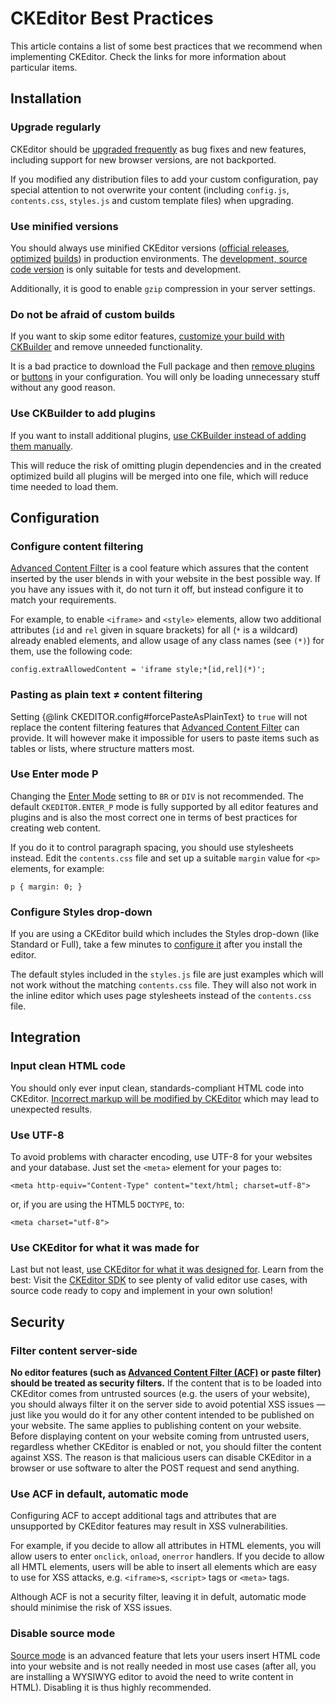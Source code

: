 <!--
Copyright (c) 2003-2017, CKSource - Frederico Knabben. All rights reserved.
For licensing, see LICENSE.md.
-->

# CKEditor Best Practices

This article contains a list of some best practices that we recommend when implementing CKEditor. Check the links for more information about particular items.

## Installation

### Upgrade regularly
CKEditor should be [upgraded frequently](#!/guide/dev_upgrade) as bug fixes and new features, including support for new browser versions, are not backported.

If you modified any distribution files to add your custom configuration, pay special attention to not overwrite your content (including `config.js`, `contents.css`, `styles.js` and custom template files) when upgrading.

### Use minified versions
You should always use minified CKEditor versions ([official releases](https://ckeditor.com/ckeditor-4/download/), [optimized](https://ckeditor.com/cke4/builder) [builds](#!/guide/dev_build)) in production environments. The [development, source code version](#!/guide/dev_source) is only suitable for tests and development.

Additionally, it is good to enable `gzip` compression in your server settings.

### Do not be afraid of custom builds
If you want to skip some editor features, [customize your build with CKBuilder](https://ckeditor.com/cke4/builder) and remove unneeded functionality.

It is a bad practice to download the Full package and then [remove plugins](#!/api/CKEDITOR.config-cfg-removePlugins) or [buttons](#!/api/CKEDITOR.config-cfg-removeButtons) in your configuration. You will only be loading unnecessary stuff without any good reason.

### Use CKBuilder to add plugins
If you want to install additional plugins, [use CKBuilder instead of adding them manually](#!/guide/dev_plugins).

This will reduce the risk of omitting plugin dependencies and in the created optimized build all plugins will be merged into one file, which will reduce time needed to load them.

## Configuration

### Configure content filtering
[Advanced Content Filter](#!/guide/dev_acf) is a cool feature which assures that the content inserted by the user blends in with your website in the best possible way. If you have any issues with it, do not turn it off, but instead configure it to match your requirements.

For example, to enable `<iframe>` and `<style>` elements, allow two additional attributes (`id` and `rel` given in square brackets) for all (`*` is a wildcard) already enabled elements, and allow usage of any class names (see `(*)`) for them, use the following code:

	config.extraAllowedContent = 'iframe style;*[id,rel](*)';

### Pasting as plain text &ne; content filtering
Setting {@link CKEDITOR.config#forcePasteAsPlainText} to `true` will not replace the content filtering features that [Advanced Content Filter](#!/guide/dev_advanced_content_filter) can provide. It will however make it impossible for users to paste items such as tables or lists, where structure matters most.

### Use Enter mode P
Changing the [Enter Mode](#!/api/CKEDITOR.config-cfg-enterMode) setting to `BR` or `DIV` is not recommended. The default `CKEDITOR.ENTER_P` mode is fully supported by all editor features and plugins and is also the most correct one in terms of best practices for creating web content.

If you do it to control paragraph spacing, you should use stylesheets instead. Edit the `contents.css` file and set up a suitable `margin` value for `<p>` elements, for example:

	p { margin: 0; }

### Configure Styles drop-down
If you are using a CKEditor build which includes the Styles drop-down (like Standard or Full), take a few minutes to [configure it](#!/guide/dev_styles) after you install the editor.

The default styles included in the `styles.js` file are just examples which will not work without the matching `contents.css` file. They will also not work in the inline editor which uses page stylesheets instead of the `contents.css` file.

## Integration

### Input clean HTML code
You should only ever input clean, standards-compliant HTML code into CKEditor. [Incorrect markup will be modified by CKEditor](#!/guide/dev_basics-section-how-ckeditor-works) which may lead to unexpected results.

### Use UTF-8
To avoid problems with character encoding, use UTF-8 for your websites and your database. Just set the `<meta>` element for your pages to:

	<meta http-equiv="Content-Type" content="text/html; charset=utf-8">

or, if you are using the HTML5 `DOCTYPE`, to:

	<meta charset="utf-8">

### Use CKEditor for what it was made for
Last but not least, [use CKEditor for what it was designed for](#!/guide/dev_basics-section-what-ckeditor-is). Learn from the best: Visit the [CKEditor SDK](../) to see plenty of valid editor use cases, with source code ready to copy and implement in your own solution!

## Security

### Filter content server-side

**No editor features (such as [Advanced Content Filter (ACF)](#!/guide/dev_acf) or paste filter) should be treated as security filters.** If the content that is to be loaded into CKEditor comes from untrusted sources (e.g. the users of your website), you should always filter it on the server side to avoid potential XSS issues &mdash; just like you would do it for any other content intended to be published on your website. The same applies to publishing content on your website. Before displaying content on your website coming from untrusted users, regardless whether CKEditor is enabled or not, you should filter the content against XSS. The reason is that malicious users can disable CKEditor in a browser or use software to alter the POST request and send anything. 

### Use ACF in default, automatic mode

Configuring ACF to accept additional tags and attributes that are unsupported by CKEditor features may result in XSS vulnerabilities.

For example, if you decide to allow all attributes in HTML elements, you will allow users to enter `onclick`, `onload`, `onerror` handlers. If you decide to allow all HMTL elements, users will be able to insert all elements which are easy to use for XSS attacks, e.g. `<iframe>`s, `<script>` tags or `<meta>` tags.

Although ACF is not a security filter, leaving it in defult, automatic mode should minimise the risk of XSS issues.

### Disable source mode

[Source mode](#!/guide/dev_sourcearea) is an advanced feature that lets your users insert HTML code into your website and is not really needed in most use cases (after all, you are installing a WYSIWYG editor to avoid the need to write content in HTML). Disabling it is thus highly recommended.

